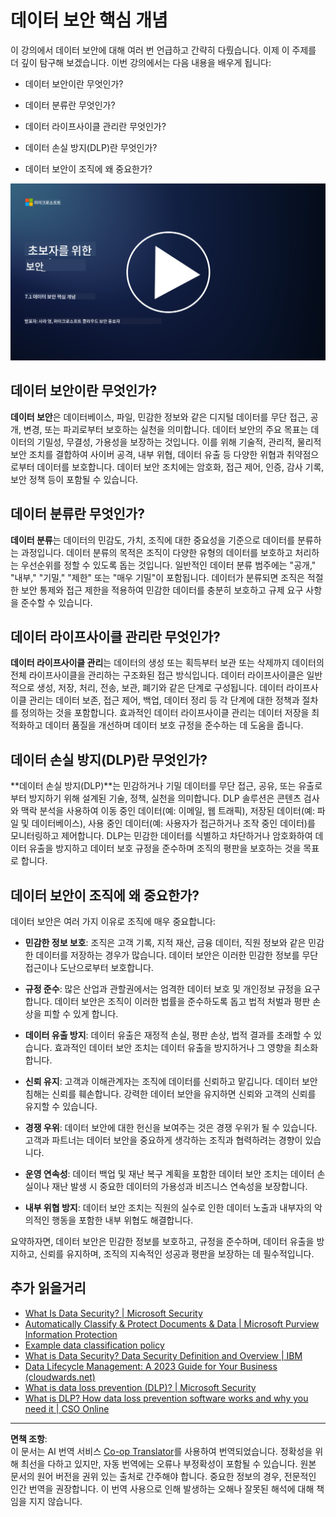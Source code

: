 <!--
CO_OP_TRANSLATOR_METADATA:
{
  "original_hash": "9703868f41dcddd5a98dea9ea6fcd94d",
  "translation_date": "2025-09-03T18:27:30+00:00",
  "source_file": "7.1 Data security key concepts.md",
  "language_code": "ko"
}
-->
# 데이터 보안 핵심 개념

이 강의에서 데이터 보안에 대해 여러 번 언급하고 간략히 다뤘습니다. 이제 이 주제를 더 깊이 탐구해 보겠습니다. 이번 강의에서는 다음 내용을 배우게 됩니다:

- 데이터 보안이란 무엇인가?

- 데이터 분류란 무엇인가?

- 데이터 라이프사이클 관리란 무엇인가?

- 데이터 손실 방지(DLP)란 무엇인가?

- 데이터 보안이 조직에 왜 중요한가?

[![Watch the video](../../translated_images/7-1_placeholder.bcb1e7fdcef8c20be3172dc8b3b11f417cad164e7481b76f8a3bca4f853e1016.ko.png)](https://learn-video.azurefd.net/vod/player?id=ace39247-1690-45fb-8f99-985abcb8e423)

## 데이터 보안이란 무엇인가?

**데이터 보안**은 데이터베이스, 파일, 민감한 정보와 같은 디지털 데이터를 무단 접근, 공개, 변경, 또는 파괴로부터 보호하는 실천을 의미합니다. 데이터 보안의 주요 목표는 데이터의 기밀성, 무결성, 가용성을 보장하는 것입니다. 이를 위해 기술적, 관리적, 물리적 보안 조치를 결합하여 사이버 공격, 내부 위협, 데이터 유출 등 다양한 위협과 취약점으로부터 데이터를 보호합니다. 데이터 보안 조치에는 암호화, 접근 제어, 인증, 감사 기록, 보안 정책 등이 포함될 수 있습니다.

## 데이터 분류란 무엇인가?

**데이터 분류**는 데이터의 민감도, 가치, 조직에 대한 중요성을 기준으로 데이터를 분류하는 과정입니다. 데이터 분류의 목적은 조직이 다양한 유형의 데이터를 보호하고 처리하는 우선순위를 정할 수 있도록 돕는 것입니다. 일반적인 데이터 분류 범주에는 "공개," "내부," "기밀," "제한" 또는 "매우 기밀"이 포함됩니다. 데이터가 분류되면 조직은 적절한 보안 통제와 접근 제한을 적용하여 민감한 데이터를 충분히 보호하고 규제 요구 사항을 준수할 수 있습니다.

## 데이터 라이프사이클 관리란 무엇인가?

**데이터 라이프사이클 관리**는 데이터의 생성 또는 획득부터 보관 또는 삭제까지 데이터의 전체 라이프사이클을 관리하는 구조화된 접근 방식입니다. 데이터 라이프사이클은 일반적으로 생성, 저장, 처리, 전송, 보관, 폐기와 같은 단계로 구성됩니다. 데이터 라이프사이클 관리는 데이터 보존, 접근 제어, 백업, 데이터 정리 등 각 단계에 대한 정책과 절차를 정의하는 것을 포함합니다. 효과적인 데이터 라이프사이클 관리는 데이터 저장을 최적화하고 데이터 품질을 개선하며 데이터 보호 규정을 준수하는 데 도움을 줍니다.

## 데이터 손실 방지(DLP)란 무엇인가?

**데이터 손실 방지(DLP)**는 민감하거나 기밀 데이터를 무단 접근, 공유, 또는 유출로부터 방지하기 위해 설계된 기술, 정책, 실천을 의미합니다. DLP 솔루션은 콘텐츠 검사와 맥락 분석을 사용하여 이동 중인 데이터(예: 이메일, 웹 트래픽), 저장된 데이터(예: 파일 및 데이터베이스), 사용 중인 데이터(예: 사용자가 접근하거나 조작 중인 데이터)를 모니터링하고 제어합니다. DLP는 민감한 데이터를 식별하고 차단하거나 암호화하여 데이터 유출을 방지하고 데이터 보호 규정을 준수하며 조직의 평판을 보호하는 것을 목표로 합니다.

## 데이터 보안이 조직에 왜 중요한가?

데이터 보안은 여러 가지 이유로 조직에 매우 중요합니다:

- **민감한 정보 보호**: 조직은 고객 기록, 지적 재산, 금융 데이터, 직원 정보와 같은 민감한 데이터를 저장하는 경우가 많습니다. 데이터 보안은 이러한 민감한 정보를 무단 접근이나 도난으로부터 보호합니다.

- **규정 준수**: 많은 산업과 관할권에서는 엄격한 데이터 보호 및 개인정보 규정을 요구합니다. 데이터 보안은 조직이 이러한 법률을 준수하도록 돕고 법적 처벌과 평판 손상을 피할 수 있게 합니다.

- **데이터 유출 방지**: 데이터 유출은 재정적 손실, 평판 손상, 법적 결과를 초래할 수 있습니다. 효과적인 데이터 보안 조치는 데이터 유출을 방지하거나 그 영향을 최소화합니다.

- **신뢰 유지**: 고객과 이해관계자는 조직에 데이터를 신뢰하고 맡깁니다. 데이터 보안 침해는 신뢰를 훼손합니다. 강력한 데이터 보안을 유지하면 신뢰와 고객의 신뢰를 유지할 수 있습니다.

- **경쟁 우위**: 데이터 보안에 대한 헌신을 보여주는 것은 경쟁 우위가 될 수 있습니다. 고객과 파트너는 데이터 보안을 중요하게 생각하는 조직과 협력하려는 경향이 있습니다.

- **운영 연속성**: 데이터 백업 및 재난 복구 계획을 포함한 데이터 보안 조치는 데이터 손실이나 재난 발생 시 중요한 데이터의 가용성과 비즈니스 연속성을 보장합니다.

- **내부 위협 방지**: 데이터 보안 조치는 직원의 실수로 인한 데이터 노출과 내부자의 악의적인 행동을 포함한 내부 위협도 해결합니다.

요약하자면, 데이터 보안은 민감한 정보를 보호하고, 규정을 준수하며, 데이터 유출을 방지하고, 신뢰를 유지하며, 조직의 지속적인 성공과 평판을 보장하는 데 필수적입니다.

## 추가 읽을거리

- [What Is Data Security? | Microsoft Security](https://www.microsoft.com/en-au/security/business/security-101/what-is-data-security?WT.mc_id=academic-96948-sayoung)
- [Automatically Classify & Protect Documents & Data | Microsoft Purview Information Protection](https://youtu.be/v8LqmzBUaOo)
- [Example data classification policy](https://www.cmu.edu/data/guidelines/data-classification.html)
- [What is Data Security? Data Security Definition and Overview | IBM](https://www.ibm.com/topics/data-security)
- [Data Lifecycle Management: A 2023 Guide for Your Business (cloudwards.net)](https://www.cloudwards.net/data-lifecycle-management/)
- [What is data loss prevention (DLP)? | Microsoft Security](https://www.microsoft.com/security/business/security-101/what-is-data-loss-prevention-dlp?WT.mc_id=academic-96948-sayoung)
- [What is DLP? How data loss prevention software works and why you need it | CSO Online](https://www.csoonline.com/article/569559/what-is-dlp-how-data-loss-prevention-software-works-and-why-you-need-it.html)

---

**면책 조항**:  
이 문서는 AI 번역 서비스 [Co-op Translator](https://github.com/Azure/co-op-translator)를 사용하여 번역되었습니다. 정확성을 위해 최선을 다하고 있지만, 자동 번역에는 오류나 부정확성이 포함될 수 있습니다. 원본 문서의 원어 버전을 권위 있는 출처로 간주해야 합니다. 중요한 정보의 경우, 전문적인 인간 번역을 권장합니다. 이 번역 사용으로 인해 발생하는 오해나 잘못된 해석에 대해 책임을 지지 않습니다.